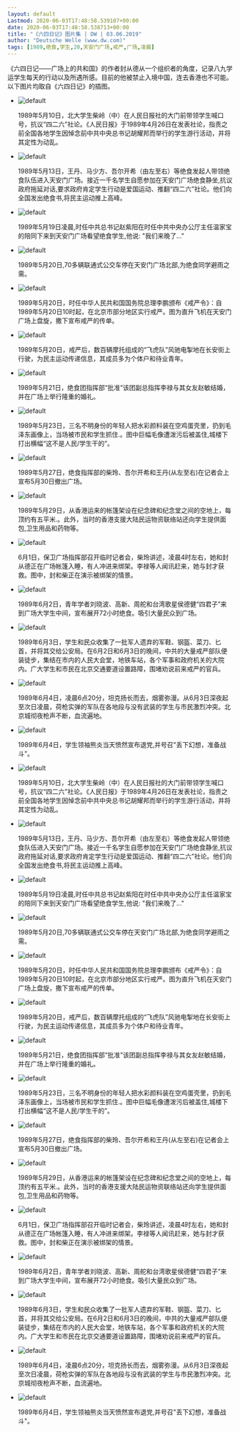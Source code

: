 ```yaml
---
layout: default
Lastmod: 2020-06-03T17:48:58.539107+00:00
date: 2020-06-03T17:48:58.538713+00:00
title: "《六四日记》图片集 | DW | 03.06.2019"
author: "Deutsche Welle (www.dw.com)"
tags: [1989,绝食,学生,20,天安门广场,戒严,广场,凌晨]
---
```


《六四日记——广场上的共和国》的作者封从德从一个组织者的角度，记录八九学运学生每天的行动以及所遇所感。目前的他被禁止入境中国，连去香港也不可能。以下图片均取自《六四日记》的插图。

*   ![default](https://images.weserv.nl/?url=https://images.weserv.nl/?url=/image/15108401_303.jpg)
    
    1989年5月10日，北大学生柴岭（中）在人民日报社的大门前带领学生喊口号，抗议“四二六”社论。《人民日报》于1989年4月26日在发表社论，指责之前全国各地学生因悼念前中共中央总书记胡耀邦而举行的学生游行活动，并将其定性为动乱。
    
*   ![default](https://images.weserv.nl/?url=https://images.weserv.nl/?url=/image/15108416_303.jpg)
    
    1989年5月13日，王丹、马少方、吾尔开希（由左至右）等绝食发起人带领绝食队伍进入天安门广场。接近一千名学生自愿参加在天安门广场绝食静坐,抗议政府拖延对话,要求政府肯定学生行动是爱国运动、推翻“四二六”社论。他们向全国发出绝食书,将民主运动推上高峰。
    
*   ![default](https://images.weserv.nl/?url=https://images.weserv.nl/?url=/image/15122452_303.jpg)
    
    1989年5月19日凌晨,时任中共总书记赵紫阳在时任中共中央办公厅主任温家宝的陪同下来到天安门广场看望绝食学生,他说: "我们来晚了..."
    
*   ![default](https://images.weserv.nl/?url=https://images.weserv.nl/?url=/image/15122450_303.jpg)
    
    1989年5月20日,70多辆联通式公交车停在天安门广场北部,为绝食同学避雨之需。
    
*   ![default](https://images.weserv.nl/?url=https://images.weserv.nl/?url=/image/6538833_303.jpg)
    
    1989年5月20日，时任中华人民共和国国务院总理李鹏颁布《戒严令》：自1989年5月20日10时起，在北京市部分地区实行戒严。图为直升飞机在天安门广场上盘旋，撒下宣布戒严的传单。
    
*   ![default](https://images.weserv.nl/?url=https://images.weserv.nl/?url=/image/6538831_303.jpg)
    
    1989年5月20日，戒严后，数百辆摩托组成的“飞虎队”风驰电掣地在长安街上行驶，为民主运动传递信息，其成员多为个体户和待业青年。
    
*   ![default](https://images.weserv.nl/?url=https://images.weserv.nl/?url=/image/6538834_303.jpg)
    
    1989年5月21日，绝食团指挥部“批准”该团副总指挥李禄与其女友赵敏结婚，并在广场上举行隆重的婚礼。
    
*   ![default](https://images.weserv.nl/?url=https://images.weserv.nl/?url=/image/6538835_303.jpg)
    
    1989年5月23日，三名不明身份的年轻人把水彩颜料装在空鸡蛋壳里，扔到毛泽东画像上，当场被市民和学生抓住.。图中巨幅毛像遭泼污后被盖住,城楼下打出横幅“这不是人民/学生干的”。
    
*   ![default](https://images.weserv.nl/?url=https://images.weserv.nl/?url=/image/6538836_303.jpg)
    
    1989年5月27日，绝食指挥部的柴玲、吾尔开希和王丹(从左至右)在记者会上宣布5月30日撤出广场。
    
*   ![default](https://images.weserv.nl/?url=https://images.weserv.nl/?url=/image/6538837_303.jpg)
    
    1989年5月29日，从香港运来的帐篷架设在纪念碑和纪念堂之间的空地上，每顶约有五平米.。此外，当时的香港支援大陆民运物资联络站还向学生提供面包,卫生用品和药物等。
    
*   ![default](https://images.weserv.nl/?url=https://images.weserv.nl/?url=/image/6538863_303.jpg)
    
    6月1日，保卫广场指挥部召开临时记者会，柴玲讲述，凌晨4时左右，她和封从德正在广场帐篷入睡，有人冲进来绑架。李禄等人闻讯赶来，她与封才获救。图中，封和柴正在演示被绑架的情景。
    
*   ![default](https://images.weserv.nl/?url=https://images.weserv.nl/?url=/image/6538864_303.jpg)
    
    1989年6月2日，青年学者刘晓波、高新、周舵和台湾歌星侯德健“四君子”来到广场大学生中间，宣布展开72小时绝食。吸引大量民众到广场。
    
*   ![default](https://images.weserv.nl/?url=https://images.weserv.nl/?url=/image/6538865_303.jpg)
    
    1989年6月3日，学生和民众收集了一批军人遗弃的军鞋、钢盔、菜刀、匕首，并将其交给公安局。在6月2日和6月3日的晚间，中共的大量戒严部队便装徒步，集结在市内的人民大会堂，地铁车站，各个军事和政府机关的大院内。广大学生和市民在北京交通要道设置路障，围堵劝说前来戒严的官兵。
    
*   ![default](https://images.weserv.nl/?url=https://images.weserv.nl/?url=/image/6538869_303.jpg)
    
    1989年6月4日，凌晨6点20分，坦克扬长而去，烟雾弥漫。从6月3日深夜起至次日凌晨，荷枪实弹的军队在各地段与没有武装的学生与市民激烈冲突。北京城彻夜枪声不断，血流遍地。
    
*   ![default](https://images.weserv.nl/?url=https://images.weserv.nl/?url=/image/6538868_303.jpg)
    
    1989年6月4日，学生领袖熊炎当天愤然宣布退党,并号召"丢下幻想，准备战斗"。
    

  

*   ![default](https://images.weserv.nl/?url=https://images.weserv.nl/?url=/image/15108401_303.jpg)
    
    1989年5月10日，北大学生柴岭（中）在人民日报社的大门前带领学生喊口号，抗议“四二六”社论。《人民日报》于1989年4月26日在发表社论，指责之前全国各地学生因悼念前中共中央总书记胡耀邦而举行的学生游行活动，并将其定性为动乱。
    
*   ![default](https://images.weserv.nl/?url=https://images.weserv.nl/?url=/image/15108416_303.jpg)
    
    1989年5月13日，王丹、马少方、吾尔开希（由左至右）等绝食发起人带领绝食队伍进入天安门广场。接近一千名学生自愿参加在天安门广场绝食静坐,抗议政府拖延对话,要求政府肯定学生行动是爱国运动、推翻“四二六”社论。他们向全国发出绝食书,将民主运动推上高峰。
    
*   ![default](https://images.weserv.nl/?url=https://images.weserv.nl/?url=/image/15122452_303.jpg)
    
    1989年5月19日凌晨,时任中共总书记赵紫阳在时任中共中央办公厅主任温家宝的陪同下来到天安门广场看望绝食学生,他说: "我们来晚了..."
    
*   ![default](https://images.weserv.nl/?url=https://images.weserv.nl/?url=/image/15122450_303.jpg)
    
    1989年5月20日,70多辆联通式公交车停在天安门广场北部,为绝食同学避雨之需。
    
*   ![default](https://images.weserv.nl/?url=https://images.weserv.nl/?url=/image/6538833_303.jpg)
    
    1989年5月20日，时任中华人民共和国国务院总理李鹏颁布《戒严令》：自1989年5月20日10时起，在北京市部分地区实行戒严。图为直升飞机在天安门广场上盘旋，撒下宣布戒严的传单。
    
*   ![default](https://images.weserv.nl/?url=https://images.weserv.nl/?url=/image/6538831_303.jpg)
    
    1989年5月20日，戒严后，数百辆摩托组成的“飞虎队”风驰电掣地在长安街上行驶，为民主运动传递信息，其成员多为个体户和待业青年。
    
*   ![default](https://images.weserv.nl/?url=https://images.weserv.nl/?url=/image/6538834_303.jpg)
    
    1989年5月21日，绝食团指挥部“批准”该团副总指挥李禄与其女友赵敏结婚，并在广场上举行隆重的婚礼。
    
*   ![default](https://images.weserv.nl/?url=https://images.weserv.nl/?url=/image/6538835_303.jpg)
    
    1989年5月23日，三名不明身份的年轻人把水彩颜料装在空鸡蛋壳里，扔到毛泽东画像上，当场被市民和学生抓住.。图中巨幅毛像遭泼污后被盖住,城楼下打出横幅“这不是人民/学生干的”。
    
*   ![default](https://images.weserv.nl/?url=https://images.weserv.nl/?url=/image/6538836_303.jpg)
    
    1989年5月27日，绝食指挥部的柴玲、吾尔开希和王丹(从左至右)在记者会上宣布5月30日撤出广场。
    
*   ![default](https://images.weserv.nl/?url=https://images.weserv.nl/?url=/image/6538837_303.jpg)
    
    1989年5月29日，从香港运来的帐篷架设在纪念碑和纪念堂之间的空地上，每顶约有五平米.。此外，当时的香港支援大陆民运物资联络站还向学生提供面包,卫生用品和药物等。
    
*   ![default](https://images.weserv.nl/?url=https://images.weserv.nl/?url=/image/6538863_303.jpg)
    
    6月1日，保卫广场指挥部召开临时记者会，柴玲讲述，凌晨4时左右，她和封从德正在广场帐篷入睡，有人冲进来绑架。李禄等人闻讯赶来，她与封才获救。图中，封和柴正在演示被绑架的情景。
    
*   ![default](https://images.weserv.nl/?url=https://images.weserv.nl/?url=/image/6538864_303.jpg)
    
    1989年6月2日，青年学者刘晓波、高新、周舵和台湾歌星侯德健“四君子”来到广场大学生中间，宣布展开72小时绝食。吸引大量民众到广场。
    
*   ![default](https://images.weserv.nl/?url=https://images.weserv.nl/?url=/image/6538865_303.jpg)
    
    1989年6月3日，学生和民众收集了一批军人遗弃的军鞋、钢盔、菜刀、匕首，并将其交给公安局。在6月2日和6月3日的晚间，中共的大量戒严部队便装徒步，集结在市内的人民大会堂，地铁车站，各个军事和政府机关的大院内。广大学生和市民在北京交通要道设置路障，围堵劝说前来戒严的官兵。
    
*   ![default](https://images.weserv.nl/?url=https://images.weserv.nl/?url=/image/6538869_303.jpg)
    
    1989年6月4日，凌晨6点20分，坦克扬长而去，烟雾弥漫。从6月3日深夜起至次日凌晨，荷枪实弹的军队在各地段与没有武装的学生与市民激烈冲突。北京城彻夜枪声不断，血流遍地。
    
*   ![default](https://images.weserv.nl/?url=https://images.weserv.nl/?url=/image/6538868_303.jpg)
    
    1989年6月4日，学生领袖熊炎当天愤然宣布退党,并号召"丢下幻想，准备战斗"。

